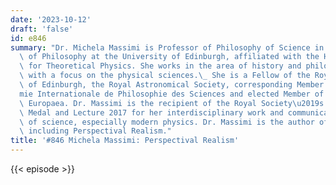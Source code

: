 ```yaml
---
date: '2023-10-12'
draft: 'false'
id: e846
summary: "Dr. Michela Massimi is Professor of Philosophy of Science in the Department\
  \ of Philosophy at the University of Edinburgh, affiliated with the Higgs Centre\
  \ for Theoretical Physics. She works in the area of history and philosophy of science\
  \ with a focus on the physical sciences.\_ She is a Fellow of the Royal Society\
  \ of Edinburgh, the Royal Astronomical Society, corresponding Member of the Acad\xE9\
  mie Internationale de Philosophie des Sciences and elected Member of the Academia\
  \ Europaea. Dr. Massimi is the recipient of the Royal Society\u2019s Wilkins-Bernal-Medawar\
  \ Medal and Lecture 2017 for her interdisciplinary work and communication of philosophy\
  \ of science, especially modern physics. Dr. Massimi is the author of several books,\
  \ including Perspectival Realism."
title: '#846 Michela Massimi: Perspectival Realism'
---
```

{{< episode >}}
